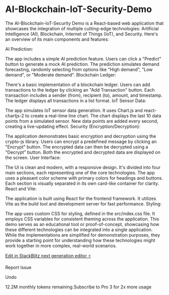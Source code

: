 # AI-Blockchain-IoT-Security-Demo

The AI-Blockchain-IoT-Security Demo is a React-based web application that showcases the integration of multiple cutting-edge technologies: Artificial Intelligence (AI), Blockchain, Internet of Things (IoT), and Security. Here's an overview of its main components and features:

AI Prediction:

The app includes a simple AI prediction feature.
Users can click a "Predict" button to generate a mock AI prediction.
The prediction simulates demand forecasting, randomly selecting from options like "High demand", "Low demand", or "Moderate demand".
Blockchain Ledger:

There's a basic implementation of a blockchain ledger.
Users can add transactions to the ledger by clicking an "Add Transaction" button.
Each transaction includes a sender (from), recipient (to), amount, and timestamp.
The ledger displays all transactions in a list format.
IoT Sensor Data:

The app simulates IoT sensor data generation.
It uses Chart.js and react-chartjs-2 to create a real-time line chart.
The chart displays the last 10 data points from a simulated sensor.
New data points are added every second, creating a live-updating effect.
Security (Encryption/Decryption):

The application demonstrates basic encryption and decryption using the crypto-js library.
Users can encrypt a predefined message by clicking an "Encrypt" button.
The encrypted data can then be decrypted using a "Decrypt" button.
Both the encrypted and decrypted data are displayed on the screen.
User Interface:

The UI is clean and modern, with a responsive design.
It's divided into four main sections, each representing one of the core technologies.
The app uses a pleasant color scheme with primary colors for headings and buttons.
Each section is visually separated in its own card-like container for clarity.
React and Vite:

The application is built using React for the frontend framework.
It utilizes Vite as the build tool and development server for fast performance.
Styling:

The app uses custom CSS for styling, defined in the src/index.css file.
It employs CSS variables for consistent theming across the application.
This demo serves as an educational tool or proof-of-concept, showcasing how these different technologies can be integrated into a single application. While the implementations are simplified for demonstration purposes, they provide a starting point for understanding how these technologies might work together in more complex, real-world scenarios.

[Edit in StackBlitz next generation editor ⚡️](https://stackblitz.com/~/github.com/abisong/AI-Blockchain-IoT-Security-Demo)

Report Issue

Undo

12.2M monthly tokens remaining.Subscribe to Pro 3 for 2x more usage

